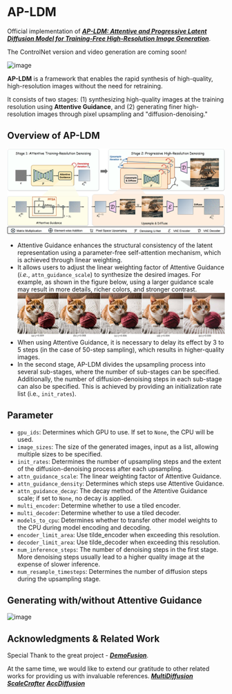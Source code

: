 # AP-LDM
Official implementation of [***AP-LDM: Attentive and Progressive Latent Diffusion Model for Training-Free High-Resolution Image Generation***](https://arxiv.org/abs/2410.06055v1).

The ControlNet version and video generation are coming soon!

![image](fig/teaser.png) 

**AP-LDM** is a framework that enables the rapid synthesis of high-quality, high-resolution images without the need for retraining.

It consists of two stages: (1) synthesizing high-quality images at the training resolution using **Attentive Guidance**, and (2) generating finer high-resolution images through pixel upsampling and "diffusion-denoising."

## Overview of AP-LDM
![image](fig/AP-LDM.png) 
* Attentive Guidance enhances the structural consistency of the latent representation using a parameter-free self-attention mechanism, which is achieved through linear weighting.
* It allows users to adjust the linear weighting factor of Attentive Guidance (_i.e._, `attn_guidance_scale`) to synthesize the desired images. For example, as shown in the figure below, using a larger guidance scale may result in more details, richer colors, and stronger contrast.
![image](fig/ablation_guidance_scale.png)
* When using Attentive Guidance, it is necessary to delay its effect by 3 to 5 steps (in the case of 50-step sampling), which results in higher-quality images.
* In the second stage, AP-LDM divides the upsampling process into several sub-stages, where the number of sub-stages can be specified. Additionally, the number of diffusion-denoising steps in each sub-stage can also be specified. This is achieved by providing an initialization rate list (i.e., `init_rates`).

## Parameter
* `gpu_ids`: Determines which GPU to use. If set to `None`, the CPU will be used.
* `image_sizes`: The size of the generated images, input as a list, allowing multiple sizes to be specified.
* `init_rates`: Determines the number of upsampling steps and the extent of the diffusion-denoising process after each upsampling.
* `attn_guidance_scale`: The linear weighting factor of Attentive Guidance.
* `attn_guidance_density`: Determines which steps use Attentive Guidance.
* `attn_guidance_decay`: The decay method of the Attentive Guidance scale; if set to `None`, no decay is applied.
* `multi_encoder`: Determine whether to use a tiled encoder.
* `multi_decoder`: Determine whether to use a tiled decoder.
* `models_to_cpu`: Determines whether to transfer other model weights to the CPU during model encoding and decoding.
* `encoder_limit_area`: Use tilde_encoder when exceeding this resolution.
* `decoder_limit_area`: Use tilde_decoder when exceeding this resolution.
* `num_inference_steps`: The number of denoising steps in the first stage. More denoising steps usually lead to a higher quality image at the expense of slower inference.
* `num_resample_timesteps`: Determines the number of diffusion steps during the upsampling stage.

## Generating with/without Attentive Guidance
![image](fig/appendix_ablation_ag.png) 

## Acknowledgments & Related Work
Special Thank to the great project - [***DemoFusion***](https://github.com/PRIS-CV/DemoFusion).

At the same time, we would like to extend our gratitude to other related works for providing us with invaluable references.
[***MultiDiffusion***](https://github.com/omerbt/MultiDiffusion)
[***ScaleCrafter***](https://github.com/YingqingHe/ScaleCrafter)
[***AccDiffusion***](https://github.com/lzhxmu/AccDiffusion)
